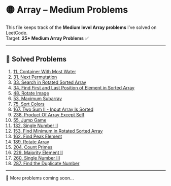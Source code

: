# 🟡 Array – Medium Problems

This file keeps track of the **Medium level Array problems** I’ve solved on LeetCode.  
Target: **25+ Medium Array Problems** ✅

---

## 📌 Solved Problems

1. [11. Container With Most Water](https://leetcode.com/problems/container-with-most-water)
2. [31. Next Permutation](https://leetcode.com/problems/next-permutation)
3. [33. Search in Rotated Sorted Array](https://leetcode.com/problems/search-in-rotated-sorted-array)
4. [34. Find First and Last Position of Element in Sorted Array](https://leetcode.com/problems/find-first-and-last-position-of-element-in-sorted-array)
5. [48. Rotate Image](https://leetcode.com/problems/rotate-image)
6. [53. Maximum Subarray](https://leetcode.com/problems/maximum-subarray)
7. [75. Sort Colors](https://leetcode.com/problems/sort-colors)
8. [167. Two Sum II - Input Array Is Sorted](https://leetcode.com/problems/two-sum-ii-input-array-is-sorted)
9. [238. Product Of Array Except Self](https://leetcode.com/problems/product-of-array-except-self)
10. [55. Jump Game](https://leetcode.com/problems/jump-game)
11. [132. Single Number II](https://leetcode.com/problems/single-number-ii)
12. [153. Find Minimum in Rotated Sorted Array](https://leetcode.com/problems/find-minimum-in-rotated-sorted-array)
13. [162. Find Peak Element](https://leetcode.com/problems/find-peak-element)
14. [189. Rotate Array](https://leetcode.com/problems/rotate-array)
15. [204. Count Primes](https://leetcode.com/problems/count-primes)
16. [229. Majority Element II](https://leetcode.com/problems/majority-element-ii)
17. [260. Single Number III](https://leetcode.com/problems/single-number-iii)
18. [287. Find the Duplicate Number](https://leetcode.com/problems/find-the-duplicate-number)

---

🚀 More problems coming soon...
